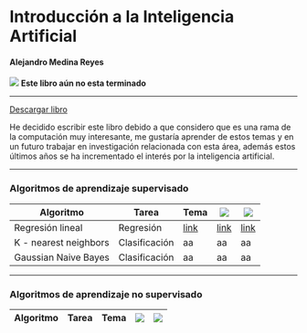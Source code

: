 # Introducción a la Inteligencia Artificial
#### Alejandro Medina Reyes
![](https://img.shields.io/badge/Versi%C3%B3n-0.6-yellow) **Este libro aún no esta terminado**

----
[Descargar libro](https://github.com/amr205/Introduccion-a-la-IA---Libro/raw/master/main.pdf)


He decidido escribir este libro debido a que considero que es una rama de la computación muy interesante, me gustaría aprender de estos temas y en un futuro trabajar en investigación relacionada con esta área, además estos últimos años se ha incrementado el interés por la inteligencia artificial.

----
### Algoritmos de aprendizaje supervisado
                    

| Algoritmo | Tarea | Tema | ![ ](https://img.shields.io/badge/C%C3%B3digo-octave-blue?style=for-the-badge&logo=octave) | ![ ](https://img.shields.io/badge/C%C3%B3digo-sklearn-brightgreen?style=for-the-badge&logo=python&logoColor=brightgreen) |
| --- | --- | --- | --- |  --- |
| Regresión lineal  | Regresión | [link](https://raw.githubusercontent.com/amr205/Introduccion-a-la-IA---Libro/master/main.pdf#section.8.5) | [link](./machine-learning/aprendizaje-supervisado/regresion-lineal/regresion_lineal.m) | [link](./machine-learning/aprendizaje-supervisado/regresion-lineal/regresion_lineal.ipynb) |
| K - nearest neighbors  | Clasificación | aa | aa | aa |
| Gaussian Naive Bayes  | Clasificación | aa | aa | aa |

----
### Algoritmos de aprendizaje no supervisado
                    

| Algoritmo | Tarea | Tema | ![ ](https://img.shields.io/badge/C%C3%B3digo-octave-blue?style=for-the-badge&logo=octave) | ![ ](https://img.shields.io/badge/C%C3%B3digo-sklearn-brightgreen?style=for-the-badge&logo=python&logoColor=brightgreen) |
| --- | --- | --- | --- | --- |


